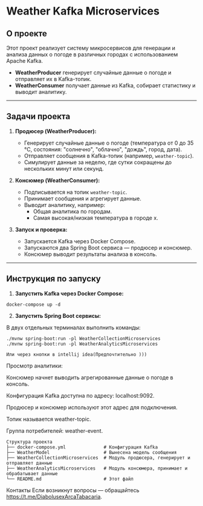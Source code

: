 # Weather Kafka Microservices

## О проекте

Этот проект реализует систему микросервисов для генерации и анализа данных о погоде в различных городах с использованием Apache Kafka.

- **WeatherProducer** генерирует случайные данные о погоде  и отправляет их в Kafka-топик.
- **WeatherConsumer** получает данные из Kafka, собирает статистику и выводит аналитику.

---

## Задачи проекта

1. **Продюсер (WeatherProducer):**
   - Генерирует случайные данные о погоде (температура от 0 до 35 °C, состояния: "солнечно", "облачно", "дождь", город, дата).
   - Отправляет сообщения в Kafka-топик (например, `weather-topic`).
   - Симулирует данные за неделю, где сутки сокращены до нескольких минут или секунд.

2. **Консюмер (WeatherConsumer):**
   - Подписывается на топик `weather-topic`.
   - Принимает сообщения и агрегирует данные.
   - Выводит аналитику, например:
     - Общая аналитика по городам.
     - Самая высокая/низкая температура в городе x.

3. **Запуск и проверка:**
   - Запускается Kafka через Docker Compose.
   - Запускаются два Spring Boot сервиса — продюсер и консюмер.
   - Консюмер выводит результаты анализа в консоль.

---


## Инструкция по запуску

1. **Запустить Kafka через Docker Compose:**

```
docker-compose up -d
```
2. **Запустить Spring Boot сервисы:**

В двух отдельных терминалах выполнить команды:
```
./mvnw spring-boot:run -pl WeatherCollectionMicroservices
./mvnw spring-boot:run -pl WeatherAnalyticsMicroservices

Или через кнопки в intellij idea(Предпочтительно )))
```
Просмотр аналитики:

Консюмер начнет выводить агрегированные данные о погоде в консоль.

Конфигурация
Kafka доступна по адресу: localhost:9092.

Продюсер и консюмер используют этот адрес для подключения.

Топик называется weather-topic.

Группа потребителей: weather-event.

```
Структура проекта
├── docker-compose.yml              # Конфигурация Kafka
├── WeatherModel                    # Вынесена модель сообщения
├── WeatherCollectionMicroservices  # Модуль продюсера, генерирует и отправляет данные
├── WeatherAnalyticsMicroservices   # Модуль консюмера, принимает и обрабатывает данные
└── README.md                       # Этот файл

```


Контакты
Если возникнут вопросы — обращайтесь https://t.me/DiabolusexArcaTabacaria.

